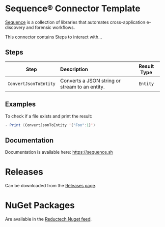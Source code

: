 # Sequence® Connector Template

[Sequence](https://gitlab.com/reductech/Sequence) is a collection of
libraries that automates cross-application e-discovery and forensic workflows.

This connector contains Steps to interact with...

## Steps

|         Step          | Description                                    | Result Type |
| :-------------------: | :--------------------------------------------- | :---------: |
| `ConvertJsonToEntity` | Converts a JSON string or stream to an entity. |  `Entity`   |

## Examples

To check if a file exists and print the result:

```scala
- Print (ConvertJsonToEntity '{"Foo":1}')
```

## Documentation

Documentation is available here: https://sequence.sh

# Releases

Can be downloaded from the [Releases page](https://gitlab.com/reductech/templates/sequenceconnector/-/releases).

# NuGet Packages

Are available in the [Reductech Nuget feed](https://gitlab.com/reductech/nuget/-/packages).
